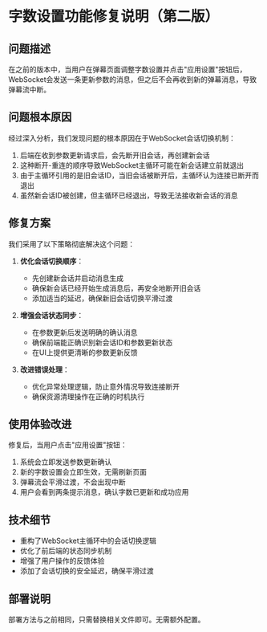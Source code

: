 # 字数设置功能修复说明（第二版）

## 问题描述

在之前的版本中，当用户在弹幕页面调整字数设置并点击"应用设置"按钮后，WebSocket会发送一条更新参数的消息，但之后不会再收到新的弹幕消息，导致弹幕流中断。

## 问题根本原因

经过深入分析，我们发现问题的根本原因在于WebSocket会话切换机制：

1. 后端在收到参数更新请求后，会先断开旧会话，再创建新会话
2. 这种断开-重连的顺序导致WebSocket主循环可能在新会话建立前就退出
3. 由于主循环引用的是旧会话ID，当旧会话被断开后，主循环认为连接已断开而退出
4. 虽然新会话ID被创建，但主循环已经退出，导致无法接收新会话的消息

## 修复方案

我们采用了以下策略彻底解决这个问题：

1. **优化会话切换顺序**：
   - 先创建新会话并启动消息生成
   - 确保新会话已经开始生成消息后，再安全地断开旧会话
   - 添加适当的延迟，确保新旧会话切换平滑过渡

2. **增强会话状态同步**：
   - 在参数更新后发送明确的确认消息
   - 确保前端能正确识别新会话ID和参数更新状态
   - 在UI上提供更清晰的参数更新反馈

3. **改进错误处理**：
   - 优化异常处理逻辑，防止意外情况导致连接断开
   - 确保资源清理操作在正确的时机执行

## 使用体验改进

修复后，当用户点击"应用设置"按钮：

1. 系统会立即发送参数更新确认
2. 新的字数设置会立即生效，无需刷新页面
3. 弹幕流会平滑过渡，不会出现中断
4. 用户会看到两条提示消息，确认字数已更新和成功应用

## 技术细节

- 重构了WebSocket主循环中的会话切换逻辑
- 优化了前后端的状态同步机制
- 增强了用户操作的反馈体验
- 添加了会话切换的安全延迟，确保平滑过渡

## 部署说明

部署方法与之前相同，只需替换相关文件即可。无需额外配置。
